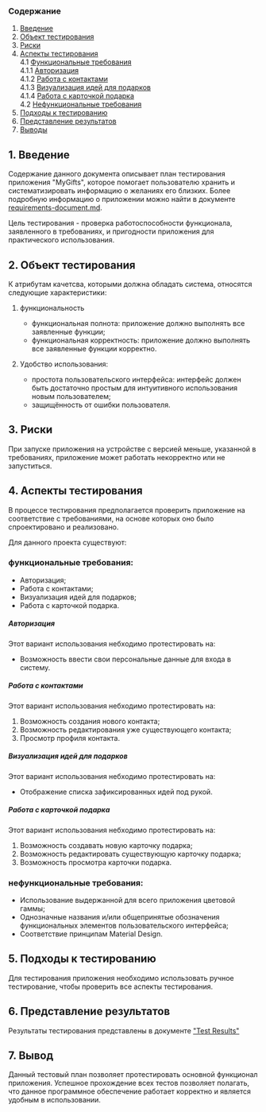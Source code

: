 ### Содержание
  1. [Введение](#1)
  2. [Объект тестирования](#2)
  3. [Риски](#3)
  4. [Аспекты тестирования](#4)<br>
    4.1 [Функциональные требования](#00)<br>
      4.1.1 [Авторизация](#01)<br>
      4.1.2 [Работа с контактами](#02)<br>
      4.1.3 [Визуализация идей для подарков](#03)<br>
      4.1.4 [Работа с карточкой подарка](#04)<br>
      4.2 [Нефункциональные требования](#05)<br>
5. [Подходы к тестированию](#5)
6. [Представление результатов](#6)
7. [Выводы](#7)
## 1\. Введение <a name="1"></a>
Содержание данного документа описывает план тестирования приложения "MyGifts", которое помогает пользователю хранить и систематизировать информацию о желаниях его близких. Более подробную информацию о приложении можно найти в документе [requirements-document.md](https://github.com/nastazys/trtpo-project-mygifts/blob/master/Documents/Requirements/requirements-document.md).

Цель тестирования - проверка работоспособности функционала, заявленного в требованиях, и пригодности приложения для практического использования.

## 2\. Объект тестирования <a name="2"></a>
К атрибутам качетсва, которыми должна обладать система, относятся следующие характеристики:

1) функциональность
   + функциональная полнота: приложение должно выполнять все заявленные функции;
   + функциональная корректность: приложение должно выполнять все заявленные функции корректно.
   
2) Удобство использования:
   + простота пользовательского интерфейса: интерфейс должен быть достаточно простым для интуитивного использования новым пользователем;
   + защищённость от ошибки пользователя.
   
## 3\. Риски <a name="3"></a>
При запуске приложения на устройстве с версией меньше, указанной в требованиях, приложение может работать некорректно или не запуститься.

## 4\. Аспекты тестирования <a name="4"></a> 
В процессе тестирования предполагается проверить приложение на соответствие с требованиями, на основе которых оно было спроектировано и реализовано.

Для данного проекта существуют:
### функциональные требования: <a name="00"></a>
   + Авторизация;
   + Работа с контактами;
   + Визуализация идей для подарков;
   + Работа с карточкой подарка.
          
##### Авторизация <a name="01"></a>
Этот вариант использования небходимо протестировать на:
* Возможность ввести свои персональные данные для входа в систему.

##### Работа с контактами <a name="02"></a>
Этот вариант использования небходимо протестировать на:
1) Возможность создания нового контакта;
2) Возможность редактирования уже существующего контакта;
3) Просмотр профиля контакта.

##### Визуализация идей для подарков <a name="03"></a>
Этот вариант использования небходимо протестировать на:
* Отображение списка зафиксированных идей под рукой.

##### Работа с карточкой подарка <a name="04"></a>
Этот вариант использования небходимо протестировать на:
1) Возможность создавать новую карточку подарка;
2) Возможность редактировать существующую карточку подарка;
3) Возможность просмотра карточки подарка.

### нефункциональные требования: <a name="05"></a>
   + Использование выдержанной для всего приложения цветовой гаммы;
   + Однозначные названия и/или общепринятые обозначения функциональных элементов пользовательского интерфейса;
   +  Соответствие принципам Material Design.

## 5\. Подходы к тестированию <a name="5"></a>
Для тестирования приложения необходимо использовать ручное тестирование, чтобы проверить все аспекты тестирования.

## 6\. Представление результатов <a name="6"></a>
Результаты тестирования представлены в документе ["Test Results"]()

## 7\. Вывод <a name="7"></a>
Данный тестовый план позволяет протестировать основной функционал приложения. Успешное прохождение всех тестов позволяет полагать, что данное программное обеспечение работает корректно и является удобным в использовании.
